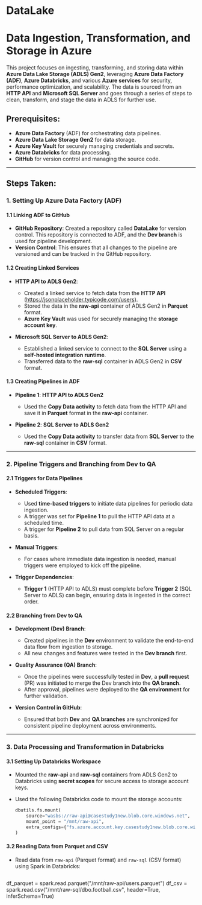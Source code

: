 # DataLake
# Data Ingestion, Transformation, and Storage in Azure

This project focuses on ingesting, transforming, and storing data within **Azure Data Lake Storage (ADLS) Gen2**, leveraging **Azure Data Factory (ADF)**, **Azure Databricks**, and various **Azure services** for security, performance optimization, and scalability. The data is sourced from an **HTTP API** and **Microsoft SQL Server** and goes through a series of steps to clean, transform, and stage the data in ADLS for further use.

## Prerequisites:

- **Azure Data Factory** (ADF) for orchestrating data pipelines.
- **Azure Data Lake Storage Gen2** for data storage.
- **Azure Key Vault** for securely managing credentials and secrets.
- **Azure Databricks** for data processing.
- **GitHub** for version control and managing the source code.

---

## Steps Taken:

### 1. Setting Up Azure Data Factory (ADF)

#### 1.1 Linking ADF to GitHub
- **GitHub Repository**: Created a repository called **DataLake** for version control. This repository is connected to ADF, and the **Dev branch** is used for pipeline development.
- **Version Control**: This ensures that all changes to the pipeline are versioned and can be tracked in the GitHub repository.

#### 1.2 Creating Linked Services
- **HTTP API to ADLS Gen2**:
  - Created a linked service to fetch data from the **HTTP API** (https://jsonplaceholder.typicode.com/users).
  - Stored the data in the **raw-api** container of ADLS Gen2 in **Parquet** format.
  - **Azure Key Vault** was used for securely managing the **storage account key**.

- **Microsoft SQL Server to ADLS Gen2**:
  - Established a linked service to connect to the **SQL Server** using a **self-hosted integration runtime**.
  - Transferred data to the **raw-sql** container in ADLS Gen2 in **CSV** format.

#### 1.3 Creating Pipelines in ADF
- **Pipeline 1**: **HTTP API to ADLS Gen2**
  - Used the **Copy Data activity** to fetch data from the HTTP API and save it in **Parquet** format in the **raw-api** container.

- **Pipeline 2**: **SQL Server to ADLS Gen2**
  - Used the **Copy Data activity** to transfer data from **SQL Server** to the **raw-sql** container in **CSV** format.

---

### 2. Pipeline Triggers and Branching from Dev to QA

#### 2.1 Triggers for Data Pipelines
- **Scheduled Triggers**: 
  - Used **time-based triggers** to initiate data pipelines for periodic data ingestion.
  - A trigger was set for **Pipeline 1** to pull the HTTP API data at a scheduled time.
  - A trigger for **Pipeline 2** to pull data from SQL Server on a regular basis.

- **Manual Triggers**: 
  - For cases where immediate data ingestion is needed, manual triggers were employed to kick off the pipeline.
  
- **Trigger Dependencies**: 
  - **Trigger 1** (HTTP API to ADLS) must complete before **Trigger 2** (SQL Server to ADLS) can begin, ensuring data is ingested in the correct order.
  
#### 2.2 Branching from Dev to QA
- **Development (Dev) Branch**:
  - Created pipelines in the **Dev** environment to validate the end-to-end data flow from ingestion to storage.
  - All new changes and features were tested in the **Dev branch** first.
  
- **Quality Assurance (QA) Branch**:
  - Once the pipelines were successfully tested in **Dev**, a **pull request** (PR) was initiated to merge the Dev branch into the **QA branch**.
  - After approval, pipelines were deployed to the **QA environment** for further validation.

- **Version Control in GitHub**: 
  - Ensured that both **Dev** and **QA branches** are synchronized for consistent pipeline deployment across environments.

---

### 3. Data Processing and Transformation in Databricks

#### 3.1 Setting Up Databricks Workspace
- Mounted the **raw-api** and **raw-sql** containers from ADLS Gen2 to Databricks using **secret scopes** for secure access to storage account keys.
- Used the following Databricks code to mount the storage accounts:
  
  ```python
  dbutils.fs.mount(
      source="wasbs://raw-api@casestudy1new.blob.core.windows.net",
      mount_point = "/mnt/raw-api",
      extra_configs={"fs.azure.account.key.casestudy1new.blob.core.windows.net": dbutils.secrets.get(scope = "casestudy", key = "storage")}
  )

#### 3.2 Reading Data from Parquet and CSV
- Read data from `raw-api` (Parquet format) and `raw-sql` (CSV format) using Spark in Databricks:

  ```python
df_parquet = spark.read.parquet("/mnt/raw-api/users.parquet")
df_csv = spark.read.csv("/mnt/raw-sql/dbo.football.csv", header=True, inferSchema=True)
